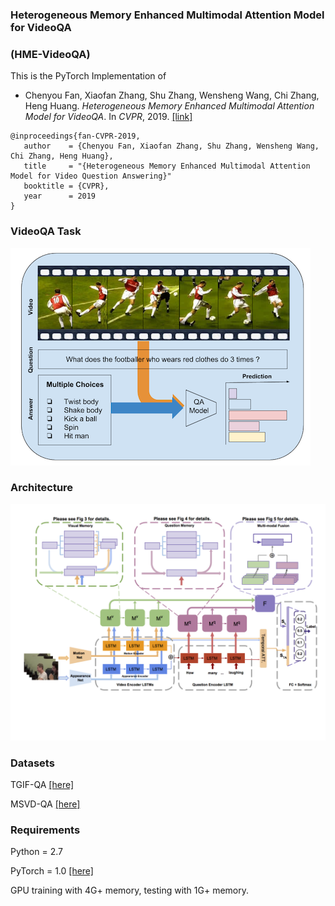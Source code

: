 ### Heterogeneous Memory Enhanced Multimodal Attention Model for VideoQA 
### (HME-VideoQA)

This is the PyTorch Implementation of 
* Chenyou Fan, Xiaofan Zhang, Shu Zhang, Wensheng Wang, Chi Zhang, Heng Huang. *Heterogeneous Memory Enhanced Multimodal Attention Model for VideoQA*. In *CVPR*, 2019. 
[[link]](https://arxiv.org/pdf/1904.04357.pdf)

 ```
@inproceedings{fan-CVPR-2019,
    author    = {Chenyou Fan, Xiaofan Zhang, Shu Zhang, Wensheng Wang, Chi Zhang, Heng Huang},
    title     = "{Heterogeneous Memory Enhanced Multimodal Attention Model for Video Question Answering}"
    booktitle = {CVPR},
    year      = 2019
}
```

### VideoQA Task  
![Task](/pics/multi-choice.png)  



### Architecture
![Network](/pics/mmnet.png)

### Datasets
TGIF-QA [[here]](https://github.com/YunseokJANG/tgif-qa)

MSVD-QA [[here]](https://github.com/xudejing/VideoQA)


### Requirements
Python = 2.7
 
PyTorch = 1.0 [[here]](https://pytorch.org/)

GPU training with 4G+ memory, testing with 1G+ memory.



